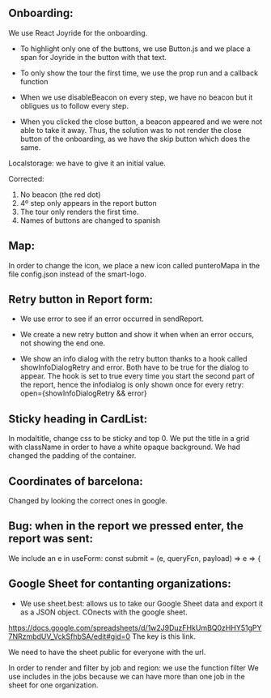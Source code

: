 
## Onboarding:

We use React Joyride for the onboarding.

- To highlight only one of the buttons, we use Button.js and we place a span for Joyride in the button with that text.

- To only show the tour the first time, we use the prop run and a callback function

- When we use disableBeacon on every step, we have no beacon but it obligues us to follow every step.

- When you clicked the close button, a beacon appeared and we were not able to take it away. Thus, the solution was to not render the close button of the onboarding, as we have the skip button which does the same.

Localstorage: we have to give it an initial value.


Corrected:
1. No beacon (the red dot)
2. 4º step only appears in the report button
3. The tour only renders the first time.
4. Names of buttons are changed to spanish

## Map:


In order to change the icon, we place a new icon called punteroMapa in the file config.json instead of the smart-logo.


## Retry button in Report form:

- We use error to see if an error occurred in sendReport.

- We create a new retry button and show it when when an error occurs, not showing the end one.

- We show an info dialog with the retry button thanks to a hook called showInfoDialogRetry and error. Both have to be true for the dialog to appear. The hook is set to true every time you start the second part of the report, hence the infodialog is only shown once for every retry: open={showInfoDialogRetry && error}


## Sticky heading in CardList:

In modaltitle, change css to be sticky and top 0.
We put the title in a grid with className in order to have a white opaque background. We had changed the padding of the container.

## Coordinates of barcelona:

Changed by looking the correct ones in google.

## Bug: when in the report we pressed enter, the report was sent:

We include an e in useForm: 
const submit = (e, queryFcn, payload) => e => {


## Google Sheet for contanting organizations:

- We use sheet.best: allows us to take our Google Sheet data and export it as a JSON object. COnects with the google sheet.

https://docs.google.com/spreadsheets/d/1w2J9DuzFHkUmBQ0zHHY51gPY7NRzmbdUV_VckSfhbSA/edit#gid=0
The key is this link.

We need to have the sheet public for everyone with the url.


In order to render and filter by job and region: we use the function filter 
We use includes in the jobs because we can have more than one job in the sheet for one organization. 

